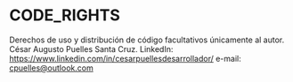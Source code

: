 # CODE_RIGHTS
Derechos de uso y distribución de código facultativos únicamente al autor.
César Augusto Puelles Santa Cruz.
LinkedIn: https://www.linkedin.com/in/cesarpuellesdesarrollador/
e-mail: cpuelles@outlook.com
